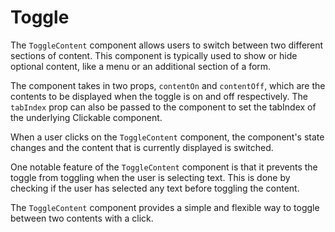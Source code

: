 # Toggle

The `ToggleContent` component allows users to switch between two different sections of content. This component is typically used to show or hide optional content, like a menu or an additional section of a form.

The component takes in two props, `contentOn` and `contentOff`, which are the contents to be displayed when the toggle is on and off respectively. The `tabIndex` prop can also be passed to the component to set the tabIndex of the underlying Clickable component.

When a user clicks on the `ToggleContent` component, the component's state changes and the content that is currently displayed is switched.

One notable feature of the `ToggleContent` component is that it prevents the toggle from toggling when the user is selecting text. This is done by checking if the user has selected any text before toggling the content.

The `ToggleContent` component provides a simple and flexible way to toggle between two contents with a click.
